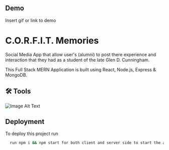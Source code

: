 
## Demo

Insert gif or link to demo


# C.O.R.F.I.T. Memories

Social Media App that allow user's (alumni) to post there experience and interaction that they had as a student of the late Glen D. Cunningham.

This Full Stack MERN Application is built using React, Node.js, Express & MongoDB.
## 🛠 Tools


![Image Alt Text](https://miro.medium.com/v2/resize:fit:1358/1*gIcD54mrHY7LUYxTZ8M0tA.jpeg)
## Deployment

To deploy this project run

```bash
  run npm i && npm start for both client and server side to start the app
```



